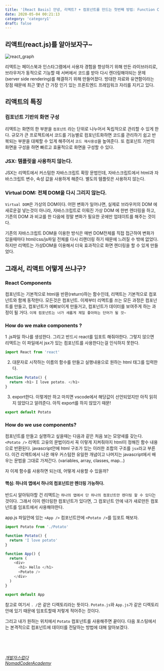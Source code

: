 ```yaml
---
title: '[React Basis] 안녕, 리액트? + 컴포넌트를 만드는 첫번째 방법: Function Component'
date: 2020-05-04 00:21:13
category: 'category1'
draft: false
---
```


## 리액트(react.js)를 알아보자구~

![react_graph](https://user-images.githubusercontent.com/60246689/81028739-a667b900-8ebd-11ea-8a45-8e767be62efc.png)

리액트는 페이스북과 인스타그램에서 사용자 경험을 향상하기 위해 만든 라이브러리로, 브라우저가 동적으로 기능할 때 서버에서 코드를 받아 다시 렌더링해야되는 문제(server side rendering)를 해결하기 위해 만들어졌다.
방대한 자료와 유연함이라는 장점 때문에 최근 몇년 간 가장 인기 있는 프론트엔드 프레임워크 자리를 지키고 있다.

## 리액트의 특징

### 컴포넌트 기반의 화면 구성

리액트는 화면의 한 부분을 `컴포넌트` 라는 단위로 나누어서 독립적으로 관리할 수 있게 한다. 규모가 큰 프로젝트에서 코드를 기능별로 컴포넌트화하면 코드를 관리하기 쉽고 반복되는 부분을 대체할 수 있게 해주어서 `코드 재사용성`을 높여준다. 또 컴포넌트 기반의 화면을 구성을 하면 빠르고 효율적으로 화면을 구성할 수 있다.

### JSX: 템플릿을 사용하지 않는다.

JSX는 리액트에서 커스텀한 자바스크립트 확장 문법인데, 자바스크립트에서 html과 자바스크립트 변수, 속성 값을 사용하게 해준다.
별도의 템플릿은 사용하지 않는다.

### Virtual DOM: 전체 DOM을 다시 그리지 않는다.

`Virtual DOM`은 가상의 DOM이다. 어떤 변화가 일어나면, 실제로 브라우저의 DOM 에 새로운걸 넣는것이 아니라, 자바스크립트로 이뤄진 가상 DOM 에 한번 렌더링을 하고, 기존의 DOM 과 비교를 한 다음에 정말 변화가 필요한 곳에만 업데이트를 해주는 것이다.

기존의 자바스크립트 DOM을 이용한 방식은 매번 DOM전체를 직접 접근하여 변화가 있을때마다 html/css/js파일 전체를 다시 리랜더링 하기 때문에 느려질 수 밖에 없었다. 하지만 리액트는 가상DOM을 이용해서 더욱 효과적으로 화면 렌더링을 할 수 있게 만들었다.

## 그래서, 리액트 어떻게 쓰냐구?

### React Components

컴포넌트는 기본적으로 html을 반환(return)하는 함수인데, 리액트는 기본적으로 컴포넌트와 함께 동작한다. 모든것은 컴포넌트.
이제부터 리액트를 쓰는 모든 과정은 컴포넌트를 만들고, 컴포넌트가 예뻐보이게 만들거고, 컴포넌트가 데이터를 보여주게 하는 과정이 될 거다.
`이제 컴포넌트는 너가 새롭게 제일 좋아하는 단어가 될 것~`

### How do we make components ?

1 .js파일 하나를 생성한다.
그리고 반드시 react를 임포트 해줘야한다. 그렇지 않으면 리액트는 이 파일에서 jsx가 있는 컴포넌트를 사용한다는걸 인식하지 못한다.

```javascript
import React from 'react'
```

2. 대문자로 시작하는 이름의 함수를 만들고 실행내용으로 원하는 html 태그를 입력한다.

```javascript
function Potato() {
  return <h1> I love potato. </h1>
}
```

3. export한다.
   이렇게만 하고 마치면 vscode에서 해당값이 선언되었지만 아직 읽히지 않았다고 알려준다.
   아직 export를 하지 않았기 때문!

```javascript
export default Potato
```

### How do we use components?

컴포넌트를 만들고 실행하고 싶을때는 다음과 같은 처음 보는 모양새를 갖는다.
`<Potato />`
리액트 고유의 문법이라서 꼭 이렇게 지켜줘야지 html이 정해진 함수 내용으로 반환된다.
javascript안에 html 구조가 있는 이러한 조합의 구조를 `jsx`라고 부른다.
이건 리액트에서 나온 매우 커스텀한 유일한 개념이고 나머지는 javascript에서 배우는 문법을 그대로 가져간다. (variables, array, classes, map...)

자 이제 함수를 사용하면 되는데, 어떻게 사용할 수 있을까?

#### 핵심: 하나의 앱에서 하나의 컴포넌트만 렌더링 가능하다.

반드시 알아둬야할 건 리액트는 `하나의 앱에서 단 하나의 컴포넌트만 렌더링 할 수 있다`는 것이다.
그래서 이미 렌더링한 컴포넌트가 있다면, 그 컴포넌트 안에 내가 새로만든 컴포넌트를 임포트에서 사용해야한다.

app.js 파일안에 있는 `<App />` 컴포넌트안에 `<Potato />`를 임포트 해보자.

```javascript
import Potato from './Potato'

function Potato() {
  return 'I love potato'
}

function App() {
  return (
    <div>
      <h1> Hello </h1>
      <Potato />
    </div>
  )
}

export default App
```

참고로 여기서 `. /`은 같은 디렉토리라는 뜻이다. `Potato.js`와 `App.js`가 같은 디렉토리 안에 있기 때문에 임포트할때 저렇게 적어주는 것이다.

그리고 내가 원하는 위치에서 `Potato` 컴포넌트를 사용해주면 끝이다.
다음 포스팅에서는 본격적으로 컴포넌트에 데이터를 전달하는 방법에 대해 알아보겠다.

<br>
<br>
<br>

_[개발자스럽다](https://blog.gaerae.com/2016/04/hello-react.html)_
<br>
_[NomadCoderAcademy](https://academy.nomadcoders.co/courses/enrolled/216871)_
